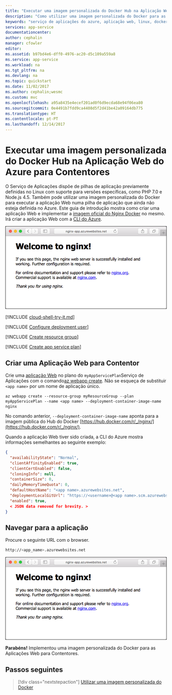 ```yaml
---
title: "Executar uma imagem personalizada do Docker Hub na Aplicação Web do Azure para Contentores | Microsoft Docs"
description: "Como utilizar uma imagem personalizada do Docker para as Aplicações Web do Azure para Contentores."
keywords: "serviço de aplicações do azure, aplicação web, linux, docker, contentor"
services: app-service
documentationcenter: 
author: cephalin
manager: cfowler
editor: 
ms.assetid: b97bd4e6-dff0-4976-ac20-d5c109a559a8
ms.service: app-service
ms.workload: na
ms.tgt_pltfrm: na
ms.devlang: na
ms.topic: quickstart
ms.date: 11/02/2017
ms.author: cephalin;wesmc
ms.custom: mvc
ms.openlocfilehash: a95a8435e4ecef201ad0f6d9ecda68e94f06ea80
ms.sourcegitcommit: 0e4491b7fdd9ca4408d5f2d41be42a09164db775
ms.translationtype: HT
ms.contentlocale: pt-PT
ms.lasthandoff: 12/14/2017
---
```

# <a name="run-a-custom-docker-hub-image-in-azure-web-app-for-containers"></a>Executar uma imagem personalizada do Docker Hub na Aplicação Web do Azure para Contentores

O Serviço de Aplicações dispõe de pilhas de aplicação previamente definidas no Linux com suporte para versões específicas, como PHP 7.0 e Node.js 4.5. Também pode utilizar uma imagem personalizada do Docker para executar a aplicação Web numa pilha de aplicação que ainda não esteja definida no Azure. Este guia de introdução mostra como criar uma aplicação Web e implementar a [imagem oficial do Nginx Docker](https://hub.docker.com/r/_/nginx/) no mesmo. Irá criar a aplicação Web com a [CLI do Azure](https://docs.microsoft.com/cli/azure/get-started-with-azure-cli).

![Aplicação de exemplo em execução no Azure](media/quickstart-custom-docker-image/hello-world-in-browser.png)

[!INCLUDE [cloud-shell-try-it.md](../../../includes/cloud-shell-try-it.md)]

[!INCLUDE [Configure deployment user](../../../includes/configure-deployment-user.md)]

[!INCLUDE [Create resource group](../../../includes/app-service-web-create-resource-group.md)]

[!INCLUDE [Create app service plan](../../../includes/app-service-web-create-app-service-plan-linux.md)]

## <a name="create-a-web-app-for-container"></a>Criar uma Aplicação Web para Contentor

Crie uma [aplicação Web](../app-service-web-overview.md) no plano do `myAppServicePlan`Serviço de Aplicações com o comando[az webapp create](/cli/azure/webapp?view=azure-cli-latest#az_webapp_create). Não se esqueça de substituir `<app name>` por um nome de aplicação único.

```azurecli-interactive
az webapp create --resource-group myResourceGroup --plan myAppServicePlan --name <app name> --deployment-container-image-name nginx
```

No comando anterior, `--deployment-container-image-name` aponta para a imagem pública do Hub do Docker [https://hub.docker.com/r/_/nginx/](https://hub.docker.com/r/_/nginx/).

Quando a aplicação Web tiver sido criada, a CLI do Azure mostra informações semelhantes ao seguinte exemplo:

```json
{
  "availabilityState": "Normal",
  "clientAffinityEnabled": true,
  "clientCertEnabled": false,
  "cloningInfo": null,
  "containerSize": 0,
  "dailyMemoryTimeQuota": 0,
  "defaultHostName": "<app name>.azurewebsites.net",
  "deploymentLocalGitUrl": "https://<username>@<app name>.scm.azurewebsites.net/<app name>.git",
  "enabled": true,
  < JSON data removed for brevity. >
}
```

## <a name="browse-to-the-app"></a>Navegar para a aplicação

Procure o seguinte URL com o browser.

```bash
http://<app_name>.azurewebsites.net
```

![Aplicação de exemplo em execução no Azure](media/quickstart-custom-docker-image/hello-world-in-browser.png)

**Parabéns!** Implementou uma imagem personalizada do Docker para as Aplicações Web para Contentores.

## <a name="next-steps"></a>Passos seguintes

> [!div class="nextstepaction"]
> [Utilizar uma imagem personalizada do Docker](tutorial-custom-docker-image.md)
